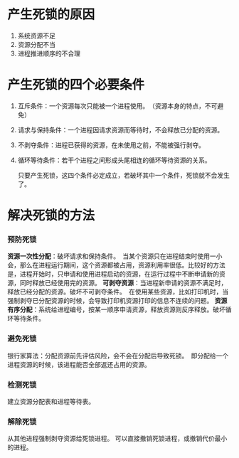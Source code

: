# 产生死锁的原因

1. 系统资源不足
2. 资源分配不当
3. 进程推进顺序的不合理

# 产生死锁的四个必要条件

1. 互斥条件：一个资源每次只能被一个进程使用。　（资源本身的特点，不可避免）

2. 请求与保持条件：一个进程因请求资源而等待时，不会释放已分配的资源。

3. 不剥夺条件：进程已获得的资源，在未使用之前，不能被强行剥夺。

4. 循环等待条件：若干个进程之间形成头尾相连的循环等待资源的关系。

   只要产生死锁，这四个条件必定成立，若破坏其中一个条件，死锁就不会发生了。

# 解决死锁的方法

### 预防死锁

**资源一次性分配**：破坏请求和保持条件。　当某个资源只在进程结束时使用一小会，那么在进程运行期间，这个资源都被占用，资源利用率很低。比较好的方法是，进程开始时，只申请和使用进程启动的资源，在运行过程中不断申请新的资源，同时释放已经使用完的资源。 
**可剥夺资源**：当进程新申请的资源不满足时，释放已经分配的资源。破坏不可剥夺条件。　在使用某些资源，比如打印机时，当强制剥夺已分配资源的时候，会导致打印机资源打印的信息不连续的问题。 
**资源有序分配**：系统给进程编号，按某一顺序申请资源，释放资源则反序释放。破坏循环等待条件。

### 避免死锁

银行家算法：分配资源前先评估风险，会不会在分配后导致死锁。　即分配给一个进程资源的时候，该进程能否全部返还占用的资源。

### 检测死锁

建立资源分配表和进程等待表。

### 解除死锁

从其他进程强制剥夺资源给死锁进程。 
可以直接撤销死锁进程，或撤销代价最小的进程。